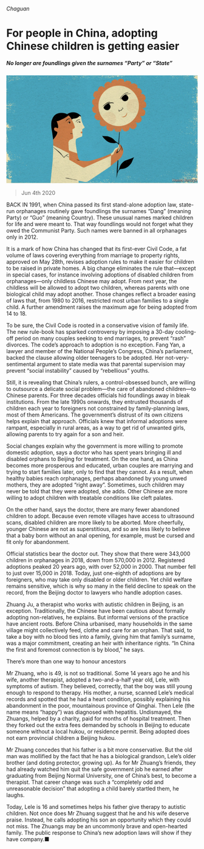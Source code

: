 ###### Chaguan

# For people in China, adopting Chinese children is getting easier 

##### No longer are foundlings given the surnames “Party” or “State” 

![image](images/20200606_CND000_0.jpg) 

> Jun 4th 2020 

BACK IN 1991, when China passed its first stand-alone adoption law, state-run orphanages routinely gave foundlings the surnames “Dang” (meaning Party) or “Guo” (meaning Country). These unusual names marked children for life and were meant to. That way foundlings would not forget what they owed the Communist Party. Such names were banned in all orphanages only in 2012.

It is a mark of how China has changed that its first-ever Civil Code, a fat volume of laws covering everything from marriage to property rights, approved on May 28th, revises adoption rules to make it easier for children to be raised in private homes. A big change eliminates the rule that—except in special cases, for instance involving adoptions of disabled children from orphanages—only childless Chinese may adopt. From next year, the childless will be allowed to adopt two children, whereas parents with one biological child may adopt another. Those changes reflect a broader easing of laws that, from 1980 to 2016, restricted most urban families to a single child. A further amendment raises the maximum age for being adopted from 14 to 18.


To be sure, the Civil Code is rooted in a conservative vision of family life. The new rule-book has sparked controversy by imposing a 30-day cooling-off period on many couples seeking to end marriages, to prevent “rash” divorces. The code’s approach to adoption is no exception. Fang Yan, a lawyer and member of the National People’s Congress, China’s parliament, backed the clause allowing older teenagers to be adopted. Her not-very-sentimental argument to state media was that parental supervision may prevent “social instability” caused by “rebellious” youths.

Still, it is revealing that China’s rulers, a control-obsessed bunch, are willing to outsource a delicate social problem—the care of abandoned children—to Chinese parents. For three decades officials hid foundlings away in bleak institutions. From the late 1990s onwards, they entrusted thousands of children each year to foreigners not constrained by family-planning laws, most of them Americans. The government’s distrust of its own citizens helps explain that approach. Officials knew that informal adoptions were rampant, especially in rural areas, as a way to get rid of unwanted girls, allowing parents to try again for a son and heir.

Social changes explain why the government is more willing to promote domestic adoption, says a doctor who has spent years bringing ill and disabled orphans to Beijing for treatment. On the one hand, as China becomes more prosperous and educated, urban couples are marrying and trying to start families later, only to find that they cannot. As a result, when healthy babies reach orphanages, perhaps abandoned by young unwed mothers, they are adopted “right away”. Sometimes, such children may never be told that they were adopted, she adds. Other Chinese are more willing to adopt children with treatable conditions like cleft palates.

On the other hand, says the doctor, there are many fewer abandoned children to adopt. Because even remote villages have access to ultrasound scans, disabled children are more likely to be aborted. More cheerfully, younger Chinese are not as superstitious, and so are less likely to believe that a baby born without an anal opening, for example, must be cursed and fit only for abandonment.

Official statistics bear the doctor out. They show that there were 343,000 children in orphanages in 2018, down from 570,000 in 2012. Registered adoptions peaked 20 years ago, with over 52,000 in 2000. That number fell to just over 15,000 in 2018. Today, just one-eighth of adoptions are by foreigners, who may take only disabled or older children. Yet child welfare remains sensitive, which is why so many in the field decline to speak on the record, from the Beijing doctor to lawyers who handle adoption cases.

Zhuang Ju, a therapist who works with autistic children in Beijing, is an exception. Traditionally, the Chinese have been cautious about formally adopting non-relatives, he explains. But informal versions of the practice have ancient roots. Before China urbanised, many households in the same village might collectively feed, clothe and care for an orphan. That said, to take a boy with no blood ties into a family, giving him that family’s surname, was a major commitment, creating an heir with inheritance rights. “In China the first and foremost connection is by blood,” he says.

There’s more than one way to honour ancestors

Mr Zhuang, who is 49, is not so traditional. Some 14 years ago he and his wife, another therapist, adopted a two-and-a-half year old, Lele, with symptoms of autism. They believed, correctly, that the boy was still young enough to respond to therapy. His mother, a nurse, scanned Lele’s medical records and spotted that he had a heart condition, possibly explaining his abandonment in the poor, mountainous province of Qinghai. Then Lele (the name means “happy”) was diagnosed with hepatitis. Undismayed, the Zhuangs, helped by a charity, paid for months of hospital treatment. Then they forked out the extra fees demanded by schools in Beijing to educate someone without a local hukou, or residence permit. Being adopted does not earn provincial children a Beijing hukou.

Mr Zhuang concedes that his father is a bit more conservative. But the old man was mollified by the fact that he has a biological grandson, Lele’s older brother (and doting protector, growing up). As for Mr Zhuang’s friends, they had already watched him quit the safe government job he earned after graduating from Beijing Normal University, one of China’s best, to become a therapist. That career change was such a “completely odd and unreasonable decision” that adopting a child barely startled them, he laughs.

Today, Lele is 16 and sometimes helps his father give therapy to autistic children. Not once does Mr Zhuang suggest that he and his wife deserve praise. Instead, he calls adopting his son an opportunity which they could not miss. The Zhuangs may be an uncommonly brave and open-hearted family. The public response to China’s new adoption laws will show if they have company.■

